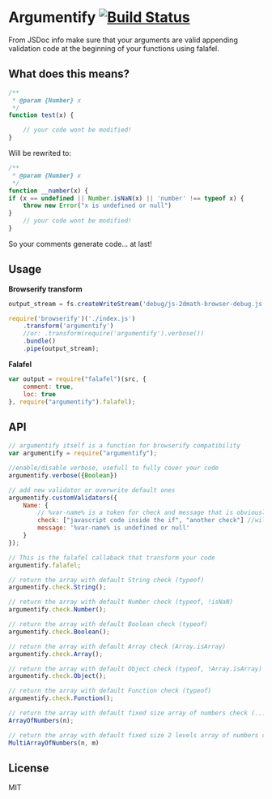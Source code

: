 # Argumentify [![Build Status](https://secure.travis-ci.org/llafuente/argumentify.png?branch=master)](http://travis-ci.org/llafuente/argumentify)

From JSDoc info make sure that your arguments are valid appending validation code at the beginning of your functions using falafel.

## What does this means?

```js
/**
 * @param {Number} x
 */
function test(x) {

    // your code wont be modified!
}
```

Will be rewrited to:

```js
/**
 * @param {Number} x
 */
function __number(x) {
if (x == undefined || Number.isNaN(x) || 'number' !== typeof x) {
    throw new Error("x is undefined or null")
}
    // your code wont be modified!
}
```

So your comments generate code... at last!


## Usage

**Browserify transform**

```js
output_stream = fs.createWriteStream('debug/js-2dmath-browser-debug.js');

require('browserify')('./index.js')
    .transform('argumentify')
    //or: .transform(require('argumentify').verbose())
    .bundle()
    .pipe(output_stream);
```

**Falafel**

```js
var output = require("falafel")(src, {
    comment: true,
    loc: true
}, require("argumentify").falafel);
```

## API


```js
// argumentify itself is a function for browserify compatibility
var argumentify = require("argumentify");

//enable/disable verbose, usefull to fully cover your code
argumentify.verbose({Boolean})

// add new validator or overwrite default ones
argumentify.customValidators({
    Name: {
        // %var-name% is a token for check and message that is obviously... the name of the argument!
        check: ["javascript code inside the if", "another check"] //will be joined with OR!
        message: '%var-name% is undefined or null'
    }
});

// This is the falafel callaback that transform your code
argumentify.falafel;

// return the array with default String check (typeof)
argumentify.check.String();

// return the array with default Number check (typeof, !isNaN)
argumentify.check.Number();

// return the array with default Boolean check (typeof)
argumentify.check.Boolean();

// return the array with default Array check (Array.isArray)
argumentify.check.Array();

// return the array with default Object check (typeof, !Array.isArray)
argumentify.check.Object();

// return the array with default Function check (typeof)
argumentify.check.Function();

// return the array with default fixed size array of numbers check (...)
ArrayOfNumbers(n);

// return the array with default fixed size 2 levels array of numbers check (...)
MultiArrayOfNumbers(n, m)

```

## License

MIT